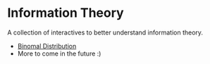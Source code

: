 # Information Theory
A collection of interactives to better understand information theory.
 * [Binomal Distribution](https://info-theory.vercel.app/)
 * More to come in the future :)
